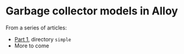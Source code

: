 # Garbage collector models in Alloy

From a series of articles:

* [Part 1](http://mainisusuallyafunction.blogspot.com/2015/05/modeling-garbage-collectors-with-alloy.html), directory `simple`
* More to come
